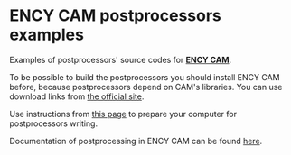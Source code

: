 # ENCY CAM postprocessors examples
Examples of postprocessors' source codes for [**ENCY CAM**](https://encycam.com).

To be possible to build the postprocessors you should install ENCY CAM before, because postprocessors depend on CAM's libraries. 
You can use download links from [ the official site](https://encycam.com/).

Use instructions from [this page](https://docs.encycam.com/Inp.Net/1/en/src/inpcoreorganization/prepare_machine.html) to prepare your computer for postprocessors writing.

Documentation of postprocessing in ENCY CAM can be found [here](https://docs.encycam.com/Inp.Net/1/en/index.html).
